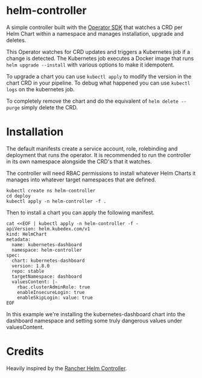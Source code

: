 # helm-controller

A simple controller built with the [Operator SDK](https://github.com/operator-framework/operator-sdk) that watches a CRD per Helm Chart within a namespace and manages installation, upgrade and deletes.

This Operator watches for CRD updates and triggers a Kubernetes job if a change is detected. The Kubernetes job executes a Docker image that runs `helm upgrade --install` with various options to make it idempotent.

To upgrade a chart you can use `kubectl apply` to modify the version in the chart CRD in your pipeline. To debug what happened you can use `kubectl logs` on the kubernetes job.

To completely remove the chart and do the equivalent of `helm delete --purge` simply delete the CRD.

# Installation

The default manifests create a service account, role, rolebinding and deployment that runs the operator. It is recommended to run the controller in its own namespace alongside the CRD's that it watches.

The controller will need RBAC permissions to install whatever Helm Charts it manages into whatever target namespaces that are defined.

```
kubectl create ns helm-controller
cd deploy
kubectl apply -n helm-controller -f .
```

Then to install a chart you can apply the following manifest.

```
cat <<EOF | kubectl apply -n helm-controller -f -
apiVersion: helm.kubedex.com/v1
kind: HelmChart
metadata:
  name: kubernetes-dashboard
  namespace: helm-controller
spec:
  chart: kubernetes-dashboard
  version: 1.8.0
  repo: stable
  targetNamespace: dashboard
  valuesContent: |-
    rbac.clusterAdminRole: true
    enableInsecureLogin: true
    enableSkipLogin: value: true
EOF
```

In this example we're installing the kubernetes-dashboard chart into the dashboard namespace and setting some truly dangerous values under valuesContent.

# Credits

Heavily inspired by the [Rancher Helm Controller](https://github.com/rancher/helm-controller).
